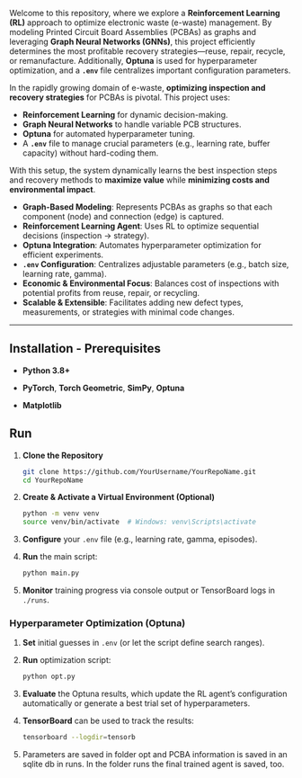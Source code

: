 Welcome to this repository, where we explore a **Reinforcement Learning (RL)** approach to optimize electronic waste (e-waste) management. By modeling Printed Circuit Board Assemblies (PCBAs) as graphs and leveraging **Graph Neural Networks (GNNs)**, this project efficiently determines the most profitable recovery strategies—reuse, repair, recycle, or remanufacture. Additionally, **Optuna** is used for hyperparameter optimization, and a **`.env`** file centralizes important configuration parameters.


In the rapidly growing domain of e-waste, **optimizing inspection and recovery strategies** for PCBAs is pivotal. This project uses:
- **Reinforcement Learning** for dynamic decision-making.
- **Graph Neural Networks** to handle variable PCB structures.
- **Optuna** for automated hyperparameter tuning.
- A **`.env`** file to manage crucial parameters (e.g., learning rate, buffer capacity) without hard-coding them.

With this setup, the system dynamically learns the best inspection steps and recovery methods to **maximize value** while **minimizing costs and environmental impact**.

- **Graph-Based Modeling**: Represents PCBAs as graphs so that each component (node) and connection (edge) is captured.
- **Reinforcement Learning Agent**: Uses RL to optimize sequential decisions (inspection → strategy).
- **Optuna Integration**: Automates hyperparameter optimization for efficient experiments.
- **`.env` Configuration**: Centralizes adjustable parameters (e.g., batch size, learning rate, gamma).
- **Economic & Environmental Focus**: Balances cost of inspections with potential profits from reuse, repair, or recycling.
- **Scalable & Extensible**: Facilitates adding new defect types, measurements, or strategies with minimal code changes.

---
## Installation - Prerequisites

- **Python 3.8+**

- **PyTorch**, **Torch Geometric**, **SimPy**, **Optuna**

- **Matplotlib**

## Run
1. **Clone the Repository**
    ```bash
    git clone https://github.com/YourUsername/YourRepoName.git
    cd YourRepoName
    ```

2. **Create & Activate a Virtual Environment (Optional)**
    ```bash
    python -m venv venv
    source venv/bin/activate  # Windows: venv\Scripts\activate
    ```

3. **Configure** your `.env` file (e.g., learning rate, gamma, episodes).

4. **Run** the main script:
    ```bash
    python main.py
    ```

5. **Monitor** training progress via console output or TensorBoard logs in `./runs`.

### Hyperparameter Optimization (Optuna)

1. **Set** initial guesses in `.env` (or let the script define search ranges).
2. **Run** optimization script:
    ```bash
    python opt.py
    ```
3. **Evaluate** the Optuna results, which update the RL agent’s configuration automatically or generate a best trial set of hyperparameters.

4. **TensorBoard** can be used to track the results:
    ```bash
    tensorboard --logdir=tensorb
    ```

5. Parameters are saved in folder opt and PCBA information is saved in an sqlite db in runs. In the folder runs the final trained agent is saved, too. 